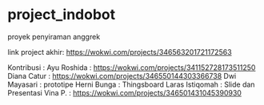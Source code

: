 # project_indobot
proyek penyiraman anggrek

link project akhir:
https://wokwi.com/projects/346563201721172563

Kontribusi :
Ayu Roshida     : https://wokwi.com/projects/341152728173511250
Diana Catur     : https://wokwi.com/projects/346550144303366738
Dwi Mayasari    : prototipe
Herni Bunga     : Thingsboard
Laras Istiqomah : Slide dan Presentasi
Vina P.         : https://wokwi.com/projects/346501431045390930
